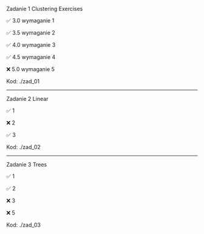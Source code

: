 Zadanie 1 Clustering Exercises

✅ 3.0 wymaganie 1

✅ 3.5 wymaganie 2

✅ 4.0 wymaganie 3

✅ 4.5 wymaganie 4

❌ 5.0 wymaganie 5

Kod: ./zad_01

----------------------------------------------

Zadanie 2 Linear

✅ 1

❌ 2

✅ 3


Kod: ./zad_02

----------------------------------------------

Zadanie 3 Trees

✅ 1

✅ 2

❌ 3

❌ 5


Kod: ./zad_03
